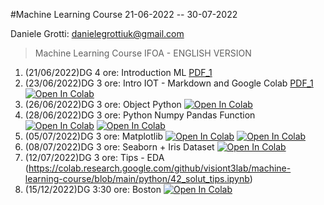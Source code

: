 #Machine Learning Course 21-06-2022 -- 30-07-2022 

Daniele Grotti: danielegrottiuk@gmail.com

> Machine Learning Course IFOA - ENGLISH VERSION

1. (21/06/2022)DG 4 ore: Introduction  ML [PDF_1](pdf/00_intro_ML.pdf)
2. (23/06/2022)DG 3 ore: Intro IOT - Markdown and Google Colab [PDF_1](pdf/1_IOT_INtro.pdf) [![Open In Colab](https://colab.research.google.com/assets/colab-badge.svg)](https://colab.research.google.com/github/visiont3lab/machine-learning-course/blob/main/python/Markdown_Colab.ipynb)
3. (26/06/2022)DG 3 ore: Object Python [![Open In Colab](https://colab.research.google.com/assets/colab-badge.svg)](https://colab.research.google.com/github/visiont3lab/machine-learning-course/blob/main/python/01_intro.ipynb)
4. (28/06/2022)DG 3 ore: Python Numpy Pandas Function [![Open In Colab](https://colab.research.google.com/assets/colab-badge.svg)](https://colab.research.google.com/github/visiont3lab/machine-learning-course/blob/main/python/01.2_numpy_pandas_intro.ipynb)
[![Open In Colab](https://colab.research.google.com/assets/colab-badge.svg)](https://colab.research.google.com/github/visiont3lab/machine-learning-course/blob/main/python/01.3_boolean_function.ipynb)
5. (05/07/2022)DG 3 ore: Matplotlib [![Open In Colab](https://colab.research.google.com/assets/colab-badge.svg)](https://colab.research.google.com/github/visiont3lab/machine-learning-course/blob/main/python/02_Matplotlib-first.ipynb) [![Open In Colab](https://colab.research.google.com/assets/colab-badge.svg)](https://colab.research.google.com/github/visiont3lab/machine-learning-course/blob/main/python/03_Matplotlib-second.ipynb)
6. (08/07/2022)DG 3 ore: Seaborn + Iris Dataset   [![Open In Colab](https://colab.research.google.com/assets/colab-badge.svg)](https://colab.research.google.com/github/visiont3lab/machine-learning-course/blob/main/python/41_Iris.ipynb)
7. (12/07/2022)DG 3 ore: Tips - EDA  (https://colab.research.google.com/github/visiont3lab/machine-learning-course/blob/main/python/42_solut_tips.ipynb)
8. (15/12/2022)DG 3:30 ore: Boston  [![Open In Colab](https://colab.research.google.com/assets/colab-badge.svg)](https://colab.research.google.com/github/visiont3lab/machine-learning-course/blob/main/python/50_boston_housing.ipynb)
